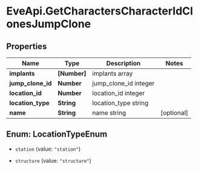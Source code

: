# EveApi.GetCharactersCharacterIdClonesJumpClone

## Properties
Name | Type | Description | Notes
------------ | ------------- | ------------- | -------------
**implants** | **[Number]** | implants array | 
**jump_clone_id** | **Number** | jump_clone_id integer | 
**location_id** | **Number** | location_id integer | 
**location_type** | **String** | location_type string | 
**name** | **String** | name string | [optional] 


<a name="LocationTypeEnum"></a>
## Enum: LocationTypeEnum


* `station` (value: `"station"`)

* `structure` (value: `"structure"`)





